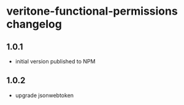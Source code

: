 # veritone-functional-permissions changelog

## 1.0.1
* initial version published to NPM

## 1.0.2
* upgrade jsonwebtoken